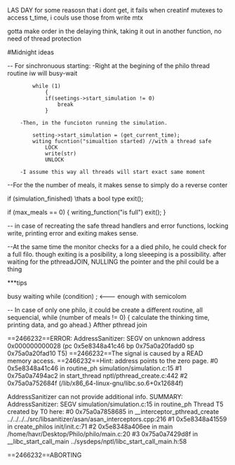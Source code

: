
LAS DAY
for some reasosn that i dont get, it fails when creatinf mutexes to access t_time, i couls use those from write mtx

gotta make order in the delaying think, taking it out in another function, no need of thread protection

#Midnight ideas

-- For sinchronuous starting:
        -Right at the begining of the philo thread routine iw will busy-wait

            while (1)
                {
                if(seetings->start_simulation != 0)
                    break
                }

        -Then, in the funcioton running the simulation.

            setting->start_simulation = (get_current_time);
            witing fucntion("simualtion started) //with a thread safe
                LOCK
                write(str)
                UNLOCK

        -I assume this way all threads will start exact same moment

--For the the number of meals, it makes sense to simply do a reverse conter
 
  if (simulation_finished) \\thats a bool type
    exit();

  if (max_meals == 0)
    {
        writing_function("is full")
        exit();
    }

-- in case of recreating the safe thread handlers and error functions, locking write, printing error and exiting makes sense.

--At the same time the monitor checks for a a died philo, he could check for a full filo. though exiting is a posibility, a long sleeeping is a possibility.
after waiting for the pthreadJOIN, NULLING the pointer and the phil could be a thing


***tips

busy waiting
while (condition)
; <--- enough with semicolom


-- In case of only one philo, it could be create a different routine, all sequencial, while (number of meals != 0) {
calculate the thinking time, printing data, and go ahead.}
 Afther pthread join


==2466232==ERROR: AddressSanitizer: SEGV on unknown address 0x000000000028 (pc 0x5e8348a41c46 bp 0x75a0a20fadd0 sp 0x75a0a20fad10 T5)
==2466232==The signal is caused by a READ memory access.
==2466232==Hint: address points to the zero page.
    #0 0x5e8348a41c46 in routine_ph simulation/simulation.c:15
    #1 0x75a0a7494ac2 in start_thread nptl/pthread_create.c:442
    #2 0x75a0a752684f  (/lib/x86_64-linux-gnu/libc.so.6+0x12684f)

AddressSanitizer can not provide additional info.
SUMMARY: AddressSanitizer: SEGV simulation/simulation.c:15 in routine_ph
Thread T5 created by T0 here:
    #0 0x75a0a7858685 in __interceptor_pthread_create ../../../../src/libsanitizer/asan/asan_interceptors.cpp:216
    #1 0x5e8348a41559 in create_philos init/init.c:71
    #2 0x5e8348a406ee in main /home/havr/Desktop/Philo/philo/main.c:20
    #3 0x75a0a7429d8f in __libc_start_call_main ../sysdeps/nptl/libc_start_call_main.h:58

==2466232==ABORTING
